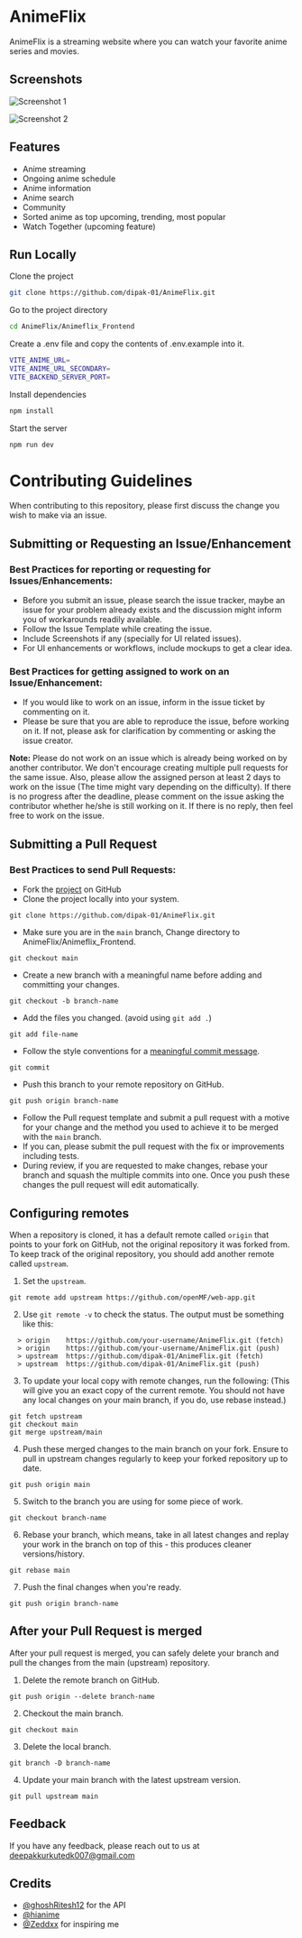 # AnimeFlix

AnimeFlix is a streaming website where you can watch your favorite anime series and movies.

## Screenshots

![Screenshot 1](https://github.com/dipak-01/AnimeFlix/assets/120103598/1f27a4c1-e01c-476a-9722-40a4a8657dff)

![Screenshot 2](https://github.com/dipak-01/AnimeFlix/assets/120103598/841b4f07-618b-4857-96e6-50305c4fbcf4)

## Features

- Anime streaming
- Ongoing anime schedule
- Anime information
- Anime search
- Community 
- Sorted anime as top upcoming, trending, most popular
- Watch Together (upcoming feature)

## Run Locally

Clone the project

```bash
git clone https://github.com/dipak-01/AnimeFlix.git
```

Go to the project directory

```bash
cd AnimeFlix/Animeflix_Frontend
```
Create a .env file and copy the contents of .env.example into it.

```bash
VITE_ANIME_URL= 
VITE_ANIME_URL_SECONDARY= 
VITE_BACKEND_SERVER_PORT= 
```

Install dependencies

```bash
npm install
```

Start the server

```bash
npm run dev
```


# Contributing Guidelines  

When contributing to this repository, please first discuss the change you wish to make via an issue.

## Submitting or Requesting an Issue/Enhancement

### Best Practices for reporting or requesting for Issues/Enhancements:
  - Before you submit an issue, please search the issue tracker, maybe an issue for your problem already exists and the discussion might inform you of workarounds readily available.
  - Follow the Issue Template while creating the issue.
  - Include Screenshots if any (specially for UI related issues).
  - For UI enhancements or workflows, include mockups to get a clear idea.

### Best Practices for getting assigned to work on an Issue/Enhancement:
- If you would like to work on an issue, inform in the issue ticket by commenting on it.
- Please be sure that you are able to reproduce the issue, before working on it. If not, please ask for clarification by commenting or asking the issue creator.

**Note:** Please do not work on an issue which is already being worked on by another contributor. We don't encourage creating multiple pull requests for the same issue. Also, please allow the assigned person at least 2 days to work on the issue (The time might vary depending on the difficulty). If there is no progress after the deadline, please comment on the issue asking the contributor whether he/she is still working on it. If there is no reply, then feel free to work on the issue.


## Submitting a Pull Request

### Best Practices to send Pull Requests:
  - Fork the [project](https://github.com/dipak-01/AnimeFlix) on GitHub
  - Clone the project locally into your system.
```
git clone https://github.com/dipak-01/AnimeFlix.git
```
  - Make sure you are in the `main` branch, Change directory to AnimeFlix/Animeflix_Frontend.
```
git checkout main
```
  - Create a new branch with a meaningful name before adding and committing your changes.
```
git checkout -b branch-name
```
  - Add the files you changed. (avoid using `git add .`)
```
git add file-name
```
  - Follow the style conventions for a [meaningful commit message](COMMIT_MESSAGE.md).
```
git commit
```
  - Push this branch to your remote repository on GitHub.
```
git push origin branch-name
```
  - Follow the Pull request template and submit a pull request with a motive for your change and the method you used to achieve it to be merged with the `main` branch.
  - If you can, please submit the pull request with the fix or improvements including tests.
  - During review, if you are requested to make changes, rebase your branch and squash the multiple commits into one. Once you push these changes the pull request will edit automatically.


## Configuring remotes
When a repository is cloned, it has a default remote called `origin` that points to your fork on GitHub, not the original repository it was forked from. To keep track of the original repository, you should add another remote called `upstream`.

1. Set the `upstream`.
```
git remote add upstream https://github.com/openMF/web-app.git
```
2. Use `git remote -v` to check the status. The output must be something like this:
```
  > origin    https://github.com/your-username/AnimeFlix.git (fetch)
  > origin    https://github.com/your-username/AnimeFlix.git (push)
  > upstream  https://github.com/dipak-01/AnimeFlix.git (fetch)
  > upstream  https://github.com/dipak-01/AnimeFlix.git (push)
```
3. To update your local copy with remote changes, run the following: (This will give you an exact copy of the current remote. You should not have any local changes on your main branch, if you do, use rebase instead.)
```
git fetch upstream
git checkout main
git merge upstream/main
```
4. Push these merged changes to the main branch on your fork. Ensure to pull in upstream changes regularly to keep your forked repository up to date.
```
git push origin main
```
5. Switch to the branch you are using for some piece of work.
```
git checkout branch-name
```
6. Rebase your branch, which means, take in all latest changes and replay your work in the branch on top of this - this produces cleaner versions/history.
```
git rebase main
```
7. Push the final changes when you're ready.
```
git push origin branch-name
```

## After your Pull Request is merged
After your pull request is merged, you can safely delete your branch and pull the changes from the main (upstream) repository.

1. Delete the remote branch on GitHub.
```
git push origin --delete branch-name
```
2. Checkout the main branch.
```
git checkout main
```
3. Delete the local branch.
```
git branch -D branch-name
```
4. Update your main branch with the latest upstream version.
```
git pull upstream main
```


## Feedback

If you have any feedback, please reach out to us at deepakkurkutedk007@gmail.com

## Credits

- [@ghoshRitesh12](https://www.github.com/ghoshRitesh12) for the API
- [@hianime](https://hianime.to/)
- [@Zeddxx](https://www.github.com/Zeddxx) for inspiring me
